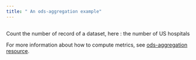 ```yaml
---
title: " An ods-aggregation example"
---
```


##

Count the number of record of a dataset, here : the number of US hospitals

For more information about how to compute metrics, see [ods-aggregation resource](/widget-tricks/ods-aggregation).
